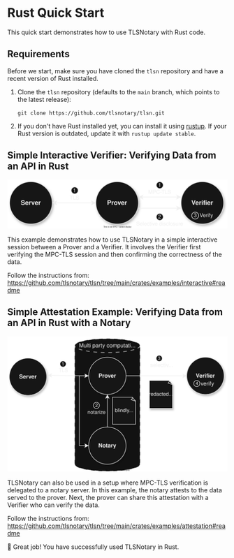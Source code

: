 # Rust Quick Start

This quick start demonstrates how to use TLSNotary with Rust code.

## Requirements

Before we start, make sure you have cloned the `tlsn` repository and have a recent version of Rust installed.

1. Clone the `tlsn` repository (defaults to the `main` branch, which points to the latest release):
    ```shell
    git clone https://github.com/tlsnotary/tlsn.git
    ```
2. If you don't have Rust installed yet, you can install it using [rustup](https://rustup.rs/). If your Rust version is outdated, update it with `rustup update stable`.

## Simple Interactive Verifier: Verifying Data from an API in Rust<a name="interactive"></a>

![](../diagrams/overview_prover_verifier.svg)

This example demonstrates how to use TLSNotary in a simple interactive session between a Prover and a Verifier. It involves the Verifier first verifying the MPC-TLS session and then confirming the correctness of the data.

Follow the instructions from:
<https://github.com/tlsnotary/tlsn/tree/main/crates/examples/interactive#readme>

## Simple Attestation Example: Verifying Data from an API in Rust with a Notary<a name="attestation"></a>

![](../diagrams/overview_notary.svg)

TLSNotary can also be used in a setup where MPC-TLS verification is delegated to a notary server. In this example, the notary attests to the data served to the prover. Next, the prover can share this attestation with a Verifier who can verify the data.

Follow the instructions from:
<https://github.com/tlsnotary/tlsn/tree/main/crates/examples/attestation#readme>

🍾 Great job! You have successfully used TLSNotary in Rust.
